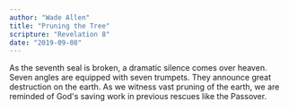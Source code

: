 ```yaml
---
author: "Wade Allen"
title: "Pruning the Tree"
scripture: "Revelation 8"
date: "2019-09-08"
---
```


As the seventh seal is broken, a dramatic silence comes over heaven. Seven angles are equipped with seven trumpets. They announce great destruction on the earth. As we witness vast pruning of the earth, we are reminded of God's saving work in previous rescues like the Passover.
